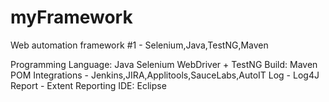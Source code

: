 # myFramework
Web automation framework #1 - Selenium,Java,TestNG,Maven


Programming Language: Java
Selenium WebDriver + TestNG
Build: Maven
POM
Integrations - Jenkins,JIRA,Applitools,SauceLabs,AutoIT
Log - Log4J
Report - Extent Reporting
IDE:  Eclipse

